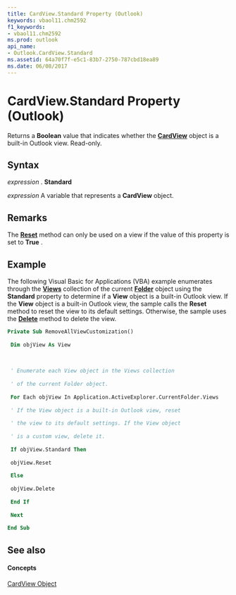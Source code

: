 ```yaml
---
title: CardView.Standard Property (Outlook)
keywords: vbaol11.chm2592
f1_keywords:
- vbaol11.chm2592
ms.prod: outlook
api_name:
- Outlook.CardView.Standard
ms.assetid: 64a70f7f-e5c1-83b7-2750-787cbd18ea89
ms.date: 06/08/2017
---
```



# CardView.Standard Property (Outlook)

Returns a  **Boolean** value that indicates whether the **[CardView](Outlook.CardView.md)** object is a built-in Outlook view. Read-only.


## Syntax

 _expression_ . **Standard**

 _expression_ A variable that represents a **CardView** object.


## Remarks

The  **[Reset](Outlook.View.Reset.md)** method can only be used on a view if the value of this property is set to **True** .


## Example

The following Visual Basic for Applications (VBA) example enumerates through the  **[Views](Outlook.Views.md)** collection of the current **[Folder](Outlook.Folder.md)** object using the **Standard** property to determine if a **View** object is a built-in Outlook view. If the **View** object is a built-in Outlook view, the sample calls the **Reset** method to reset the view to its default settings. Otherwise, the sample uses the **[Delete](Outlook.View.Delete.md)** method to delete the view.


```vb
Private Sub RemoveAllViewCustomization() 
 
 Dim objView As View 
 
 
 
 ' Enumerate each View object in the Views collection 
 
 ' of the current Folder object. 
 
 For Each objView In Application.ActiveExplorer.CurrentFolder.Views 
 
 ' If the View object is a built-in Outlook view, reset 
 
 ' the view to its default settings. If the View object 
 
 ' is a custom view, delete it. 
 
 If objView.Standard Then 
 
 objView.Reset 
 
 Else 
 
 objView.Delete 
 
 End If 
 
 Next 
 
End Sub
```


## See also


#### Concepts


[CardView Object](Outlook.CardView.md)

